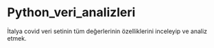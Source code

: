 # Python_veri_analizleri
İtalya covid veri setinin tüm değerlerinin özelliklerini inceleyip ve analiz etmek.
